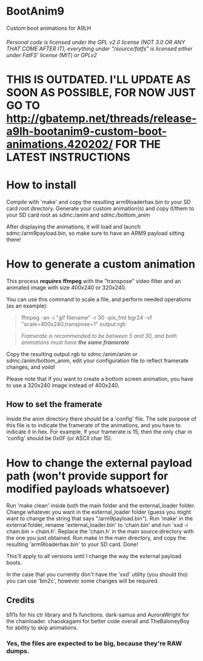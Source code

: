 # BootAnim9
Custom boot animations for A9LH

###### Personal code is licensed under the GPL v2.0 license (NOT 3.0 OR ANY THAT COME AFTER IT), everything under "/source/fatfs" is licensed either under FatFS' license (MIT) or GPLv2

# THIS IS OUTDATED. I'LL UPDATE AS SOON AS POSSIBLE, FOR NOW JUST GO TO http://gbatemp.net/threads/release-a9lh-bootanim9-custom-boot-animations.420202/ FOR THE LATEST INSTRUCTIONS


# How to install
Compile with 'make' and copy the resulting arm9loaderhax.bin to your SD card root directory.
Generate your custom animation(s) and copy it/them to your SD card root as sdmc:/anim and sdmc:/bottom_anim

After displaying the animations, it will load and launch sdmc:/arm9payload.bin, so make sure to have an ARM9 payload sitting there!

# How to generate a custom animation
This process ***requires*** **ffmpeg** with the "transpose" video filter and an animated image with size 400x240 or 320x240.

You can use this command to scale a file, and perform needed operations (as an example):
>ffmpeg -an -i "gif filename" -r 30 -pix_fmt bgr24 -vf "scale=400x240,transpose=1" output.rgb

>*Framerate is recommended to be between 5 and 30, and both animations must have* ***the same framerate***

Copy the resulting output.rgb to sdmc:/anim/anim or sdmc:/anim/bottom_anim, edit your configuration file to reflect framerate changes, and *voila*!

Please note that if you want to create a bottom screen animation, you have to use a 320x240 image instead of 400x240.

## How to set the framerate

Inside the anim directory there should be a 'config' file. The sole purpose of this file is to indicate the framerate of the animations, and you have to indicate it in hex.
For example, if your framerate is 15, then the only char in 'config' should be 0x0F (or ASCII char 15).

# How to change the external payload path (won't provide support for modified payloads whatsoever)
Run 'make clean' inside both the main folder and the external_loader folder.
Change whatever you want in the external_loader folder (guess you might want to change the string that says "/arm9payload.bin").
Run 'make' in the external folder, rename 'external_loader.bin' to 'chain.bin' and run 'xxd -i chain.bin > chain.h'.
Replace the 'chain.h' in the main source directory with the one you just obtained.
Run make in the main directory, and copy the resulting 'arm9loaderhax.bin' to your SD card.
Done!

This'll apply to all versions until I change the way the external payload boots.

In the case that you currently don't have the 'xxd' utility (you should tho) you can use 'bin2c', however some changes will be required.

## Credits

b1l1s for his ctr library and fs functions.
dark-samus and AuroraWright for the chainloader.
chaoskagami for better code overall and TheBaloneyBoy for ability to skip animations.

### Yes, the files are expected to be big, because they're RAW dumps.
